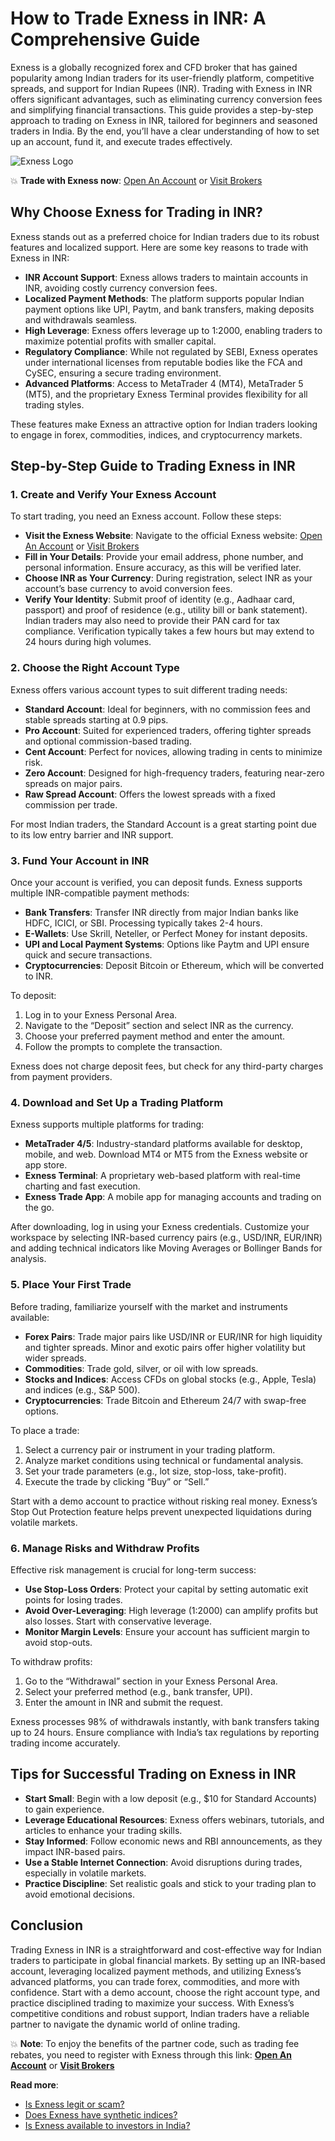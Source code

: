 # How to Trade Exness in INR: A Comprehensive Guide

Exness is a globally recognized forex and CFD broker that has gained popularity among Indian traders for its user-friendly platform, competitive spreads, and support for Indian Rupees (INR). Trading with Exness in INR offers significant advantages, such as eliminating currency conversion fees and simplifying financial transactions. This guide provides a step-by-step approach to trading on Exness in INR, tailored for beginners and seasoned traders in India. By the end, you’ll have a clear understanding of how to set up an account, fund it, and execute trades effectively.

![Exness Logo](https://d3dpet1g0ty5ed.cloudfront.net/EN_Choose_Better_Forex_Conditions_v2800x800px.png)

💥 **Trade with Exness now**: [Open An Account](https://one.exnesstrack.org/boarding/sign-up/a/89rj8di4n7) or [Visit Brokers](https://one.exnesstrack.org/a/89rj8di4n7)

## Why Choose Exness for Trading in INR?

Exness stands out as a preferred choice for Indian traders due to its robust features and localized support. Here are some key reasons to trade with Exness in INR:

- **INR Account Support**: Exness allows traders to maintain accounts in INR, avoiding costly currency conversion fees.
- **Localized Payment Methods**: The platform supports popular Indian payment options like UPI, Paytm, and bank transfers, making deposits and withdrawals seamless.
- **High Leverage**: Exness offers leverage up to 1:2000, enabling traders to maximize potential profits with smaller capital.
- **Regulatory Compliance**: While not regulated by SEBI, Exness operates under international licenses from reputable bodies like the FCA and CySEC, ensuring a secure trading environment.
- **Advanced Platforms**: Access to MetaTrader 4 (MT4), MetaTrader 5 (MT5), and the proprietary Exness Terminal provides flexibility for all trading styles.

These features make Exness an attractive option for Indian traders looking to engage in forex, commodities, indices, and cryptocurrency markets.

## Step-by-Step Guide to Trading Exness in INR

### 1. Create and Verify Your Exness Account

To start trading, you need an Exness account. Follow these steps:

- **Visit the Exness Website**: Navigate to the official Exness website: [Open An Account](https://one.exnesstrack.org/boarding/sign-up/a/89rj8di4n7) or [Visit Brokers](https://one.exnesstrack.org/a/89rj8di4n7)
- **Fill in Your Details**: Provide your email address, phone number, and personal information. Ensure accuracy, as this will be verified later.
- **Choose INR as Your Currency**: During registration, select INR as your account’s base currency to avoid conversion fees.
- **Verify Your Identity**: Submit proof of identity (e.g., Aadhaar card, passport) and proof of residence (e.g., utility bill or bank statement). Indian traders may also need to provide their PAN card for tax compliance. Verification typically takes a few hours but may extend to 24 hours during high volumes.

### 2. Choose the Right Account Type

Exness offers various account types to suit different trading needs:

- **Standard Account**: Ideal for beginners, with no commission fees and stable spreads starting at 0.9 pips.
- **Pro Account**: Suited for experienced traders, offering tighter spreads and optional commission-based trading.
- **Cent Account**: Perfect for novices, allowing trading in cents to minimize risk.
- **Zero Account**: Designed for high-frequency traders, featuring near-zero spreads on major pairs.
- **Raw Spread Account**: Offers the lowest spreads with a fixed commission per trade.

For most Indian traders, the Standard Account is a great starting point due to its low entry barrier and INR support.

### 3. Fund Your Account in INR

Once your account is verified, you can deposit funds. Exness supports multiple INR-compatible payment methods:

- **Bank Transfers**: Transfer INR directly from major Indian banks like HDFC, ICICI, or SBI. Processing typically takes 2-4 hours.
- **E-Wallets**: Use Skrill, Neteller, or Perfect Money for instant deposits.
- **UPI and Local Payment Systems**: Options like Paytm and UPI ensure quick and secure transactions.
- **Cryptocurrencies**: Deposit Bitcoin or Ethereum, which will be converted to INR.

To deposit:

1. Log in to your Exness Personal Area.
2. Navigate to the “Deposit” section and select INR as the currency.
3. Choose your preferred payment method and enter the amount.
4. Follow the prompts to complete the transaction.

Exness does not charge deposit fees, but check for any third-party charges from payment providers.

### 4. Download and Set Up a Trading Platform

Exness supports multiple platforms for trading:

- **MetaTrader 4/5**: Industry-standard platforms available for desktop, mobile, and web. Download MT4 or MT5 from the Exness website or app store.
- **Exness Terminal**: A proprietary web-based platform with real-time charting and fast execution.
- **Exness Trade App**: A mobile app for managing accounts and trading on the go.

After downloading, log in using your Exness credentials. Customize your workspace by selecting INR-based currency pairs (e.g., USD/INR, EUR/INR) and adding technical indicators like Moving Averages or Bollinger Bands for analysis.

### 5. Place Your First Trade

Before trading, familiarize yourself with the market and instruments available:

- **Forex Pairs**: Trade major pairs like USD/INR or EUR/INR for high liquidity and tighter spreads. Minor and exotic pairs offer higher volatility but wider spreads.
- **Commodities**: Trade gold, silver, or oil with low spreads.
- **Stocks and Indices**: Access CFDs on global stocks (e.g., Apple, Tesla) and indices (e.g., S&P 500).
- **Cryptocurrencies**: Trade Bitcoin and Ethereum 24/7 with swap-free options.

To place a trade:

1. Select a currency pair or instrument in your trading platform.
2. Analyze market conditions using technical or fundamental analysis.
3. Set your trade parameters (e.g., lot size, stop-loss, take-profit).
4. Execute the trade by clicking “Buy” or “Sell.”

Start with a demo account to practice without risking real money. Exness’s Stop Out Protection feature helps prevent unexpected liquidations during volatile markets.

### 6. Manage Risks and Withdraw Profits

Effective risk management is crucial for long-term success:

- **Use Stop-Loss Orders**: Protect your capital by setting automatic exit points for losing trades.
- **Avoid Over-Leveraging**: High leverage (1:2000) can amplify profits but also losses. Start with conservative leverage.
- **Monitor Margin Levels**: Ensure your account has sufficient margin to avoid stop-outs.

To withdraw profits:

1. Go to the “Withdrawal” section in your Exness Personal Area.
2. Select your preferred method (e.g., bank transfer, UPI).
3. Enter the amount in INR and submit the request.

Exness processes 98% of withdrawals instantly, with bank transfers taking up to 24 hours. Ensure compliance with India’s tax regulations by reporting trading income accurately.

## Tips for Successful Trading on Exness in INR

- **Start Small**: Begin with a low deposit (e.g., $10 for Standard Accounts) to gain experience.
- **Leverage Educational Resources**: Exness offers webinars, tutorials, and articles to enhance your trading skills.
- **Stay Informed**: Follow economic news and RBI announcements, as they impact INR-based pairs.
- **Use a Stable Internet Connection**: Avoid disruptions during trades, especially in volatile markets.
- **Practice Discipline**: Set realistic goals and stick to your trading plan to avoid emotional decisions.

## Conclusion

Trading Exness in INR is a straightforward and cost-effective way for Indian traders to participate in global financial markets. By setting up an INR-based account, leveraging localized payment methods, and utilizing Exness’s advanced platforms, you can trade forex, commodities, and more with confidence. Start with a demo account, choose the right account type, and practice disciplined trading to maximize your success. With Exness’s competitive conditions and robust support, Indian traders have a reliable partner to navigate the dynamic world of online trading.

💥 **Note**: To enjoy the benefits of the partner code, such as trading fee rebates, you need to register with Exness through this link: **[Open An Account](https://one.exnesstrack.org/boarding/sign-up/a/89rj8di4n7)** or **[Visit Brokers](https://one.exnesstrack.org/a/89rj8di4n7)**

**Read more**:
- [Is Exness legit or scam?](https://github.com/AlexMic9/Exness/blob/main/Is%20Exness%20Legit%20or%20Scam%3F%20A%20Comprehensive%20Review%20for%20Traders.md)
- [Does Exness have synthetic indices?](https://github.com/AlexMic9/Exness/blob/main/Does%20Exness%20Have%20Synthetic%20Indices%3F%20A%20Comprehensive%20Guide.md)
- [Is Exness available to investors in India?](https://github.com/AlexMic9/Exness/blob/main/Is%20Exness%20Available%20to%20Investors%20in%20India%3F%20A%20Comprehensive%20Review.md)
